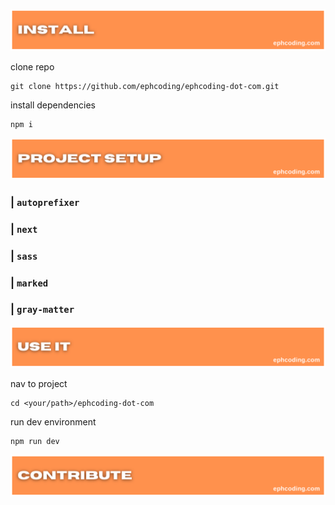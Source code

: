 ![install ephcoding.com](./public/readme_install.png)

clone repo

```shell
git clone https://github.com/ephcoding/ephcoding-dot-com.git
```

install dependencies

```shell
npm i
```

![ephcoding.com build tools](./public/readme_setup.png)

### **| `autoprefixer`**

### **| `next`**

### **| `sass`**

### **| `marked`**

### **| `gray-matter`**

![use ephcoding.com](./public/readme_use-it.png)

nav to project

```shell
cd <your/path>/ephcoding-dot-com
```

run dev environment

```shell
npm run dev
```

![contribute to ephcoding.com](./public/readme_contribute.png)
